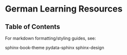 # German Learning Resources

## Table of Contents

For markdown formatting/styling guides, see:

sphinx-book-theme
pydata-sphinx
sphinx-design



